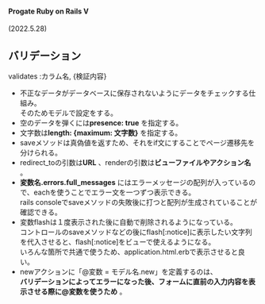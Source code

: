 #### Progate Ruby on Rails V
(2022.5.28)

## バリデーション
validates :カラム名, {検証内容} 
- 不正なデータがデータベースに保存されないようにデータをチェックする仕組み。  
そのためモデルで設定をする。
- 空のデータを弾くには**presence: true** を指定する。
- 文字数は**length: {maximum: 文字数}** を指定する。
- saveメソッドは真偽値を返すため、それをif文にすることでページ遷移先を分けられる。
- redirect_toの引数は**URL** 、renderの引数は**ビューファイルやアクション名** 。
- **変数名.errors.full_messages** にはエラーメッセージの配列が入っているので、eachを使うことでエラー文を一つずつ表示できる。  
rails consoleでsaveメソッドの失敗後に打つと配列が生成されていることが確認できる。 
- 変数flashは１度表示された後に自動で削除されるようになっている。  
コントロールのsaveメソッドなどの後にflash[:notice]に表示したい文字列を代入させると、flash[:notice]をビューで使えるようになる。  
いろんな箇所で共通で使うため、application.html.erbで表示させると良い。
- newアクションに「@変数 = モデル名.new」を定義するのは、  
**バリデーションによってエラーになった後、フォームに直前の入力内容を表示させる際に@変数を使うため** 。
